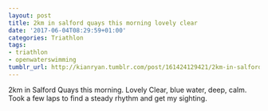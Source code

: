 ```yaml
---
layout: post
title: 2km in salford quays this morning lovely clear
date: '2017-06-04T08:29:59+01:00'
categories: Triathlon
tags:
- triathlon
- openwaterswimming
tumblr_url: http://kianryan.tumblr.com/post/161424129421/2km-in-salford-quays-this-morning-lovely-clear
---
```

2km in Salford Quays this morning.
Lovely Clear, blue water, deep, calm.
Took a few laps to find a steady rhythm and get my sighting.
